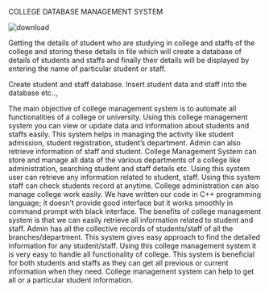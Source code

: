 COLLEGE DATABASE MANAGEMENT SYSTEM 

![download](https://github.com/Yukthish/College-Database-Management-System/assets/95063800/098e7fe8-3706-4831-b3dc-9f48fb19bd4c)


Getting the details of student who are studying in college and staffs of the college and storing these details in file which will create a database of details of students and staffs and finally their details will be displayed by entering the name of particular student or staff.


Create student and staff database.
Insert student data and staff into the database etc..,
 

The main objective of college management system is to automate all functionalities of a college or university. Using this college management system you can view or update data and information about students and staffs easily. This system helps in managing the activity like student admission, student registration, student’s department. Admin can also retrieve information of staff and student. College Management System can store and manage all data of the various departments of a college like administration, searching student and staff details etc. Using this system user can retrieve any information related to student, staff. Using this system staff can check students record at anytime. College administration can also manage college work easily. We have written our code in C++ programming language; it doesn’t provide good interface but it works smoothly in command prompt with black interface. The benefits of college management system is that we can easily retrieve all information related to student and staff. Admin has all the collective records of students/staff of all the branches/department. This system gives easy approach to find the detailed information for any student/staff. Using this college management system it is very easy to handle all functionality of college. This system is beneficial for both students and staffs as they can get all previous or current information when they need. College management system can help to get all or a particular student information.
